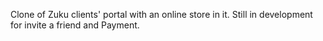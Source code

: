 Clone of Zuku clients' portal with an online store in it. Still in development for invite a friend and Payment.
